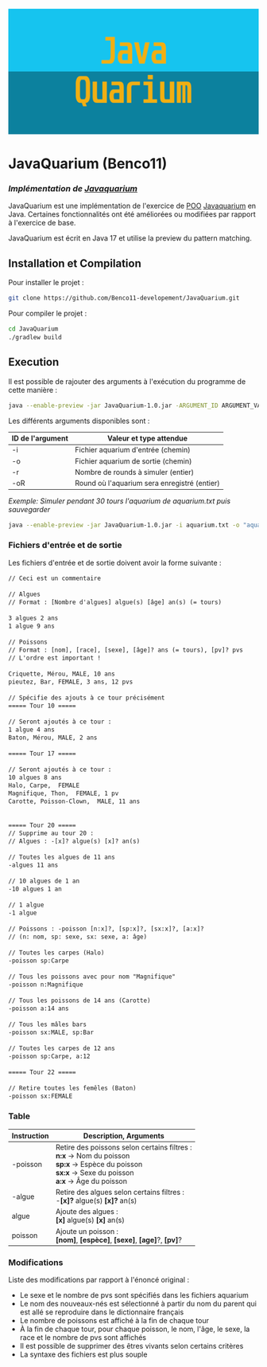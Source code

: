 ![logo](logo/JavaQuarium.png)
# JavaQuarium (Benco11)

### _Implémentation de [Javaquarium](https://zestedesavoir.com/forums/sujet/447/javaquarium/)_

JavaQuarium est une implémentation de l'exercice
de [POO](https://fr.wikipedia.org/wiki/Programmation_orient%C3%A9e_objet) [Javaquarium](https://zestedesavoir.com/forums/sujet/447/javaquarium/)
en Java.
Certaines fonctionnalités ont été améliorées ou modifiées par rapport à l'exercice de base.

JavaQuarium est écrit en Java 17 et utilise la preview du pattern matching.

## Installation et Compilation

Pour installer le projet :

```bash
git clone https://github.com/Benco11-developement/JavaQuarium.git
```

Pour compiler le projet :

```bash
cd JavaQuarium
./gradlew build
```

## Execution

Il est possible de rajouter des arguments à l'exécution du programme de cette manière :

```bash
java --enable-preview -jar JavaQuarium-1.0.jar -ARGUMENT_ID ARGUMENT_VALUE
```

Les différents arguments disponibles sont :

| ID de l'argument | Valeur et type attendue                      |
|------------------|----------------------------------------------|
| -i               | Fichier aquarium d'entrée (chemin)           |
| -o               | Fichier aquarium de sortie (chemin)          |
| -r               | Nombre de rounds à simuler (entier)          |
| -oR              | Round où l'aquarium sera enregistré (entier) |

_Exemple: Simuler pendant 30 tours l'aquarium de aquarium.txt puis sauvegarder_

```bash
java --enable-preview -jar JavaQuarium-1.0.jar -i aquarium.txt -o "aquarium 2.txt" -r 30
```

### Fichiers d'entrée et de sortie

Les fichiers d'entrée et de sortie doivent avoir la forme suivante :

```
// Ceci est un commentaire

// Algues
// Format : [Nombre d'algues] algue(s) [âge] an(s) (= tours)

3 algues 2 ans
1 algue 9 ans

// Poissons
// Format : [nom], [race], [sexe], [âge]? ans (= tours), [pv]? pvs
// L'ordre est important !

Criquette, Mérou, MALE, 10 ans
pieutez, Bar, FEMALE, 3 ans, 12 pvs

// Spécifie des ajouts à ce tour précisément
===== Tour 10 =====

// Seront ajoutés à ce tour :
1 algue 4 ans
Baton, Mérou, MALE, 2 ans

===== Tour 17 =====

// Seront ajoutés à ce tour :
10 algues 8 ans
Halo, Carpe,  FEMALE
Magnifique, Thon,  FEMALE, 1 pv
Carotte, Poisson-Clown,  MALE, 11 ans


===== Tour 20 =====
// Supprime au tour 20 :
// Algues : -[x]? algue(s) [x]? an(s)

// Toutes les algues de 11 ans
-algues 11 ans

// 10 algues de 1 an
-10 algues 1 an

// 1 algue 
-1 algue

// Poissons : -poisson [n:x]?, [sp:x]?, [sx:x]?, [a:x]? 
// (n: nom, sp: sexe, sx: sexe, a: âge)

// Toutes les carpes (Halo)
-poisson sp:Carpe

// Tous les poissons avec pour nom "Magnifique"
-poisson n:Magnifique

// Tous les poissons de 14 ans (Carotte)
-poisson a:14 ans

// Tous les mâles bars
-poisson sx:MALE, sp:Bar

// Toutes les carpes de 12 ans
-poisson sp:Carpe, a:12

===== Tour 22 =====

// Retire toutes les femêles (Baton)
-poisson sx:FEMALE
```

### Table

| Instruction | Description, Arguments                                                                                                                                                     |
|-------------|----------------------------------------------------------------------------------------------------------------------------------------------------------------------------|
| -poisson    | Retire des poissons selon certains filtres :<br/>**n:x** -> Nom du poisson<br/>**sp:x** -> Espèce du poisson<br/>**sx:x** -> Sexe du poisson<br/>**a:x** -> Âge du poisson |
| -algue      | Retire des algues selon certains filtres :<br/> -**[x]?** algue(s) **[x]?** an(s)                                                                                          |
| algue       | Ajoute des algues :<br/>**[x]** algue(s) **[x]** an(s)                                                                                                                     |
| poisson     | Ajoute un poisson :<br/>**[nom]**, **[espèce]**, **[sexe]**, **[age]**?, **[pv]**?                                                                                         |

### Modifications

Liste des modifications par rapport à l'énoncé original :

- Le sexe et le nombre de pvs sont spécifiés dans les fichiers aquarium
- Le nom des nouveaux-nés est sélectionné à partir du nom du parent qui est allé se reproduire dans le dictionnaire français
- Le nombre de poissons est affiché à la fin de chaque tour
- À la fin de chaque tour, pour chaque poisson, le nom, l'âge, le sexe, la race et le nombre de pvs sont affichés
- Il est possible de supprimer des êtres vivants selon certains critères
- La syntaxe des fichiers est plus souple
